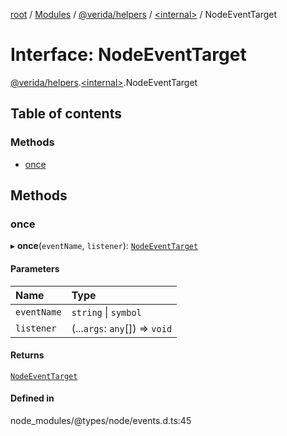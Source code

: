 [root](../README.md) / [Modules](../modules.md) / [@verida/helpers](../modules/verida_helpers.md) / [<internal\>](../modules/verida_helpers._internal_.md) / NodeEventTarget

# Interface: NodeEventTarget

[@verida/helpers](../modules/verida_helpers.md).[<internal\>](../modules/verida_helpers._internal_.md).NodeEventTarget

## Table of contents

### Methods

- [once](verida_helpers._internal_.NodeEventTarget.md#once)

## Methods

### once

▸ **once**(`eventName`, `listener`): [`NodeEventTarget`](verida_helpers._internal_.NodeEventTarget.md)

#### Parameters

| Name | Type |
| :------ | :------ |
| `eventName` | `string` \| `symbol` |
| `listener` | (...`args`: `any`[]) => `void` |

#### Returns

[`NodeEventTarget`](verida_helpers._internal_.NodeEventTarget.md)

#### Defined in

node_modules/@types/node/events.d.ts:45
